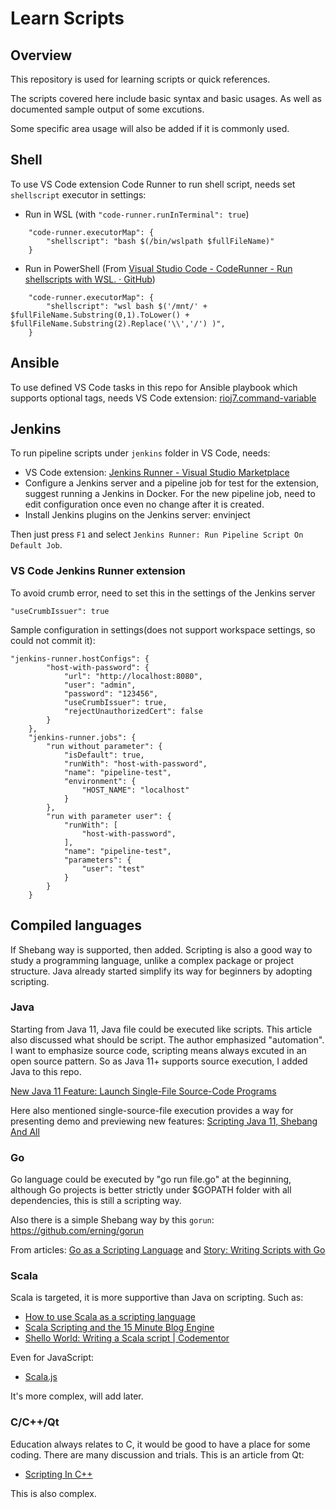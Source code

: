 # Learn Scripts

## Overview

This repository is used for learning scripts or quick references.

The scripts covered here include basic syntax and basic usages. As well as documented sample output of some excutions.

Some specific area usage will also be added if it is commonly used.

## Shell

To use VS Code extension Code Runner to run shell script, needs set `shellscript` executor in settings:

* Run in WSL (with `"code-runner.runInTerminal": true`)
```
    "code-runner.executorMap": {
        "shellscript": "bash $(/bin/wslpath $fullFileName)"
    }
```
* Run in PowerShell (From [Visual Studio Code - CodeRunner - Run shellscripts with WSL. · GitHub](https://gist.github.com/PetrChudoba/35bebd6c6f0f5cc81597798e7e64ce3d))
```
    "code-runner.executorMap": {
        "shellscript": "wsl bash $('/mnt/' + $fullFileName.Substring(0,1).ToLower() + $fullFileName.Substring(2).Replace('\\','/') )",
    }
```

## Ansible

To use defined VS Code tasks in this repo for Ansible playbook which supports optional tags, needs VS Code extension: [rioj7.command-variable](https://marketplace.visualstudio.com/items?itemName=rioj7.command-variable)

## Jenkins

To run pipeline scripts under `jenkins` folder in VS Code, needs:
- VS Code extension: [Jenkins Runner - Visual Studio Marketplace](https://marketplace.visualstudio.com/items?itemName=dave-hagedorn.jenkins-runner)
- Configure a Jenkins server and a pipeline job for test for the extension, suggest running a Jenkins in Docker. For the new pipeline job, need to edit configuration once even no change after it is created.
- Install Jenkins plugins on the Jenkins server: envinject 

Then just press `F1` and select `Jenkins Runner: Run Pipeline Script On Default Job`.

### VS Code Jenkins Runner extension

To avoid crumb error, need to set this in the settings of the Jenkins server
```
"useCrumbIssuer": true
```

Sample configuration in settings(does not support workspace settings, so could not commit it):
```
"jenkins-runner.hostConfigs": {
        "host-with-password": {
            "url": "http://localhost:8080",
            "user": "admin",
            "password": "123456",
            "useCrumbIssuer": true,
            "rejectUnauthorizedCert": false
        }
    },
    "jenkins-runner.jobs": {
        "run without parameter": {
            "isDefault": true,
            "runWith": "host-with-password",
            "name": "pipeline-test",
            "environment": {
                "HOST_NAME": "localhost"
            }
        },
        "run with parameter user": {
            "runWith": [
                "host-with-password",
            ],
            "name": "pipeline-test",
            "parameters": {
                "user": "test"
            }
        }
    }
```

## Compiled languages

If Shebang way is supported, then added. Scripting is also a good way to study a programming language, unlike a complex package or project structure. Java already started simplify its way for beginners by adopting scripting.

### Java

Starting from Java 11, Java file could be executed like scripts. This article also discussed what should be script. The author emphasized "automation". I want to emphasize source code, scripting means always excuted in an open source pattern. So as Java 11+ supports source execution, I added Java to this repo.

[New Java 11 Feature: Launch Single-File Source-Code Programs](https://medium.com/the-java-report/new-java-11-feature-launch-single-file-source-code-programs-fadd698abf54)

Here also mentioned single-source-file execution provides a way for presenting demo and previewing new features: [Scripting Java 11, Shebang And All](https://blog.codefx.org/java/scripting-java-shebang/)


### Go

Go language could be executed by "go run file.go" at the beginning, although Go projects is better strictly under $GOPATH folder with all dependencies, this is still a scripting way. 

Also there is a simple Shebang way by this `gorun`: https://github.com/erning/gorun

From articles: [Go as a Scripting Language](https://www.infoq.com/news/2020/04/go-scripting-language/) and [Story: Writing Scripts with Go](https://gist.github.com/posener/73ffd326d88483df6b1cb66e8ed1e0bd)

### Scala

Scala is targeted, it is more supportive than Java on scripting. Such as:

* [How to use Scala as a scripting language](https://alvinalexander.com/scala/how-to-write-scala-shell-scripts-scripting-language-examples/)
* [Scala Scripting and the 15 Minute Blog Engine](https://www.lihaoyi.com/post/ScalaScriptingandthe15MinuteBlogEngine.html)
* [Shello World: Writing a Scala script | Codementor](https://www.codementor.io/@martinbrosenberg/shello-world-writing-a-scala-script-z8qg4i7d4)

Even for JavaScript:

* [Scala.js](http://www.scala-js.org/)

It's more complex, will add later.

### C/C++/Qt

Education always relates to C, it would be good to have a place for some coding. There are many discussion and trials. This is an article from Qt:

* [Scripting In C++](https://www.qt.io/blog/2018/06/15/scripting-in-c)

This is also complex.